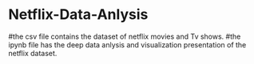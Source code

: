 # Netflix-Data-Anlysis

#the csv file contains the dataset of netflix movies and Tv shows. 
#the ipynb file has the deep data anlysis and visualization presentation of the netflix dataset.
